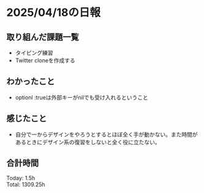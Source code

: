 # 2025/04/18の日報
## 取り組んだ課題一覧
* タイピング練習
*  Twitter cloneを作成する
## わかったこと
* optionl :trueは外部キーがnilでも受け入れるということ
## 感じたこと
* 自分で一からデザインをやろうとするとほぼ全く手が動かない。また時間があるときにデザイン系の復習をしないと全く役に立たない。
##  合計時間 
Today: 1.5h<br>
Total: 1309.25h
